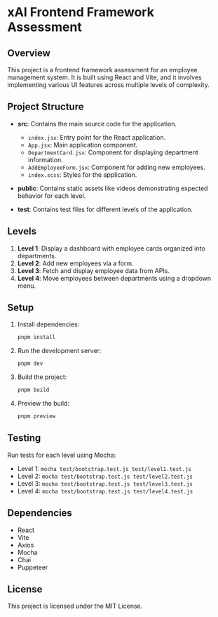 # xAI Frontend Framework Assessment

## Overview

This project is a frontend framework assessment for an employee management system. It is built using React and Vite, and it involves implementing various UI features across multiple levels of complexity.

## Project Structure

- **src**: Contains the main source code for the application.
  - `index.jsx`: Entry point for the React application.
  - `App.jsx`: Main application component.
  - `DepartmentCard.jsx`: Component for displaying department information.
  - `AddEmployeeForm.jsx`: Component for adding new employees.
  - `index.scss`: Styles for the application.

- **public**: Contains static assets like videos demonstrating expected behavior for each level.

- **test**: Contains test files for different levels of the application.

## Levels

1. **Level 1**: Display a dashboard with employee cards organized into departments.
2. **Level 2**: Add new employees via a form.
3. **Level 3**: Fetch and display employee data from APIs.
4. **Level 4**: Move employees between departments using a dropdown menu.

## Setup

1. Install dependencies:
   ```bash
   pnpm install
   ```

2. Run the development server:
   ```bash
   pnpm dev
   ```

3. Build the project:
   ```bash
   pnpm build
   ```

4. Preview the build:
   ```bash
   pnpm preview
   ```

## Testing

Run tests for each level using Mocha:
- Level 1: `mocha test/bootstrap.test.js test/level1.test.js`
- Level 2: `mocha test/bootstrap.test.js test/level2.test.js`
- Level 3: `mocha test/bootstrap.test.js test/level3.test.js`
- Level 4: `mocha test/bootstrap.test.js test/level4.test.js`

## Dependencies

- React
- Vite
- Axios
- Mocha
- Chai
- Puppeteer

## License

This project is licensed under the MIT License.